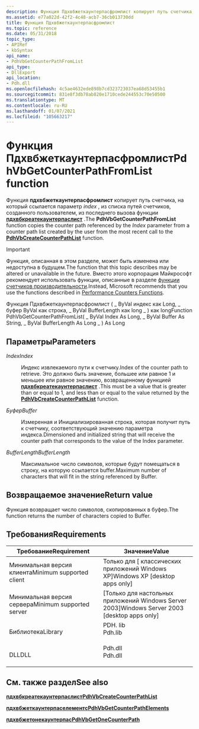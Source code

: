 ```yaml
---
description: Функция Пдхвбжеткаунтерпасфромлист копирует путь счетчика, на который ссылается параметр index, из списка путей счетчиков, созданного пользователем, из последнего вызова функции Пдхвбкреатекаунтерпаслист.
ms.assetid: e77a022d-42f2-4c48-acb7-36cb013730dd
title: Функция Пдхвбжеткаунтерпасфромлист
ms.topic: reference
ms.date: 05/31/2018
topic_type:
- APIRef
- kbSyntax
api_name:
- PdhVbGetCounterPathFromList
api_type:
- DllExport
api_location:
- Pdh.dll
ms.openlocfilehash: 4c5ae4632ede898b7cd323723037ea68d53455b1
ms.sourcegitcommit: 831e8f3db78ab820e1710cede244553c70e50500
ms.translationtype: MT
ms.contentlocale: ru-RU
ms.lasthandoff: 01/07/2021
ms.locfileid: "105663217"
---
```

# <a name="pdhvbgetcounterpathfromlist-function"></a><span data-ttu-id="83672-103">Функция Пдхвбжеткаунтерпасфромлист</span><span class="sxs-lookup"><span data-stu-id="83672-103">PdhVbGetCounterPathFromList function</span></span>

<span data-ttu-id="83672-104">Функция **пдхвбжеткаунтерпасфромлист** копирует путь счетчика, на который ссылается параметр *index* , из списка путей счетчиков, созданного пользователем, из последнего вызова функции [**пдхвбкреатекаунтерпаслист**](pdhvbcreatecounterpathlist.md) .</span><span class="sxs-lookup"><span data-stu-id="83672-104">The **PdhVbGetCounterPathFromList** function copies the counter path referenced by the *Index* parameter from a counter path list created by the user from the most recent call to the [**PdhVbCreateCounterPathList**](pdhvbcreatecounterpathlist.md) function.</span></span>

> [!IMPORTANT]
> <span data-ttu-id="83672-105">Функция, описанная в этом разделе, может быть изменена или недоступна в будущем.</span><span class="sxs-lookup"><span data-stu-id="83672-105">The function that this topic describes may be altered or unavailable in the future.</span></span> <span data-ttu-id="83672-106">Вместо этого корпорация Майкрософт рекомендует использовать функции, описанные в разделе [функции счетчиков производительности](performance-counters-functions.md).</span><span class="sxs-lookup"><span data-stu-id="83672-106">Instead, Microsoft recommends that you use the functions described in [Performance Counters Functions](performance-counters-functions.md).</span></span>

<span data-ttu-id="83672-107">Функция Пдхвбжеткаунтерпасфромлист ( \_ ByVal индекс как Long, \_ буфер ByVal как строка, \_ ByVal BufferLength как long \_ ) как long</span><span class="sxs-lookup"><span data-stu-id="83672-107">Function PdhVbGetCounterPathFromList( \_ ByVal Index As Long, \_ ByVal Buffer As String, \_ ByVal BufferLength As Long \_ ) As Long</span></span>

## <a name="parameters"></a><span data-ttu-id="83672-108">Параметры</span><span class="sxs-lookup"><span data-stu-id="83672-108">Parameters</span></span>

<dl> <dt>

<span data-ttu-id="83672-109">*Index*</span><span class="sxs-lookup"><span data-stu-id="83672-109">*Index*</span></span> 
</dt> <dd>

<span data-ttu-id="83672-110">Индекс извлекаемого пути к счетчику.</span><span class="sxs-lookup"><span data-stu-id="83672-110">Index of the counter path to retrieve.</span></span> <span data-ttu-id="83672-111">Это должно быть значение, большее или равное 1 и меньшее или равное значению, возвращенному функцией [**пдхвбкреатекаунтерпаслист**](pdhvbcreatecounterpathlist.md) .</span><span class="sxs-lookup"><span data-stu-id="83672-111">This must be a value that is greater than or equal to 1, and less than or equal to the value returned by the [**PdhVbCreateCounterPathList**](pdhvbcreatecounterpathlist.md) function.</span></span>

</dd> <dt>

<span data-ttu-id="83672-112">*Буфер*</span><span class="sxs-lookup"><span data-stu-id="83672-112">*Buffer*</span></span> 
</dt> <dd>

<span data-ttu-id="83672-113">Измеренная и Инициализированная строка, которая получит путь к счетчику, соответствующий значению параметра индекса.</span><span class="sxs-lookup"><span data-stu-id="83672-113">Dimensioned and initialized string that will receive the counter path that corresponds to the value of the Index parameter.</span></span>

</dd> <dt>

<span data-ttu-id="83672-114">*BufferLength*</span><span class="sxs-lookup"><span data-stu-id="83672-114">*BufferLength*</span></span> 
</dt> <dd>

<span data-ttu-id="83672-115">Максимальное число символов, которые будут помещаться в строку, на которую ссылается buffer.</span><span class="sxs-lookup"><span data-stu-id="83672-115">Maximum number of characters that will fit in the string referenced by Buffer.</span></span>

</dd> </dl>

## <a name="return-value"></a><span data-ttu-id="83672-116">Возвращаемое значение</span><span class="sxs-lookup"><span data-stu-id="83672-116">Return value</span></span>

<span data-ttu-id="83672-117">Функция возвращает число символов, скопированных в буфер.</span><span class="sxs-lookup"><span data-stu-id="83672-117">The function returns the number of characters copied to Buffer.</span></span>

## <a name="requirements"></a><span data-ttu-id="83672-118">Требования</span><span class="sxs-lookup"><span data-stu-id="83672-118">Requirements</span></span>



| <span data-ttu-id="83672-119">Требование</span><span class="sxs-lookup"><span data-stu-id="83672-119">Requirement</span></span> | <span data-ttu-id="83672-120">Значение</span><span class="sxs-lookup"><span data-stu-id="83672-120">Value</span></span> |
|-------------------------------------|------------------------------------------------------------------------------------|
| <span data-ttu-id="83672-121">Минимальная версия клиента</span><span class="sxs-lookup"><span data-stu-id="83672-121">Minimum supported client</span></span><br/> | <span data-ttu-id="83672-122">Только для \[ классических приложений Windows XP\]</span><span class="sxs-lookup"><span data-stu-id="83672-122">Windows XP \[desktop apps only\]</span></span><br/>                                        |
| <span data-ttu-id="83672-123">Минимальная версия сервера</span><span class="sxs-lookup"><span data-stu-id="83672-123">Minimum supported server</span></span><br/> | <span data-ttu-id="83672-124">\[Только для настольных приложений Windows Server 2003\]</span><span class="sxs-lookup"><span data-stu-id="83672-124">Windows Server 2003 \[desktop apps only\]</span></span><br/>                               |
| <span data-ttu-id="83672-125">Библиотека</span><span class="sxs-lookup"><span data-stu-id="83672-125">Library</span></span><br/>                  | <dl> <span data-ttu-id="83672-126"><dt>PDH. lib</dt></span><span class="sxs-lookup"><span data-stu-id="83672-126"><dt>Pdh.lib</dt></span></span> </dl> |
| <span data-ttu-id="83672-127">DLL</span><span class="sxs-lookup"><span data-stu-id="83672-127">DLL</span></span><br/>                      | <dl> <span data-ttu-id="83672-128"><dt>Pdh.dll</dt></span><span class="sxs-lookup"><span data-stu-id="83672-128"><dt>Pdh.dll</dt></span></span> </dl> |



## <a name="see-also"></a><span data-ttu-id="83672-129">См. также раздел</span><span class="sxs-lookup"><span data-stu-id="83672-129">See also</span></span>

<dl> <dt>

[<span data-ttu-id="83672-130">**пдхвбкреатекаунтерпаслист**</span><span class="sxs-lookup"><span data-stu-id="83672-130">**PdhVbCreateCounterPathList**</span></span>](pdhvbcreatecounterpathlist.md)
</dt> <dt>

[<span data-ttu-id="83672-131">**пдхвбжеткаунтерпаселементс**</span><span class="sxs-lookup"><span data-stu-id="83672-131">**PdhVbGetCounterPathElements**</span></span>](pdhvbgetcounterpathelements.md)
</dt> <dt>

[<span data-ttu-id="83672-132">**пдхвбжетонекаунтерпас**</span><span class="sxs-lookup"><span data-stu-id="83672-132">**PdhVbGetOneCounterPath**</span></span>](pdhvbgetonecounterpath.md)
</dt> </dl>

 

 




